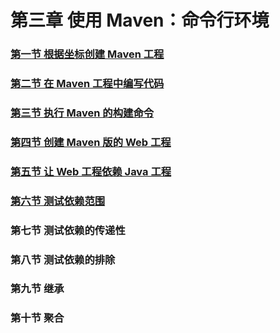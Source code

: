 # 第三章 使用 Maven：命令行环境

### [第一节 根据坐标创建 Maven 工程](第三章使用Maven：命令行环境/第一节%20根据坐标创建%20Maven%20工程.md)

### [第二节 在 Maven 工程中编写代码](第三章使用Maven：命令行环境/第二节%20在%20Maven%20工程中编写代码.md)

### [第三节 执行 Maven 的构建命令](第三章使用Maven：命令行环境/第三节%20执行%20Maven%20的构建命令.md)

### [第四节 创建 Maven 版的 Web 工程](第三章使用Maven：命令行环境/第四节%20创建%20Maven%20版的%20Web%20工程.md)

### [第五节 让 Web 工程依赖 Java 工程](第三章使用Maven：命令行环境/第五节%20让%20Web%20工程依赖%20Java%20工程.md)

### [第六节 测试依赖范围](第三章使用Maven：命令行环境/第六节%20测试依赖范围.md)

### 第七节 测试依赖的传递性

### 第八节 测试依赖的排除

### 第九节 继承

### 第十节 聚合